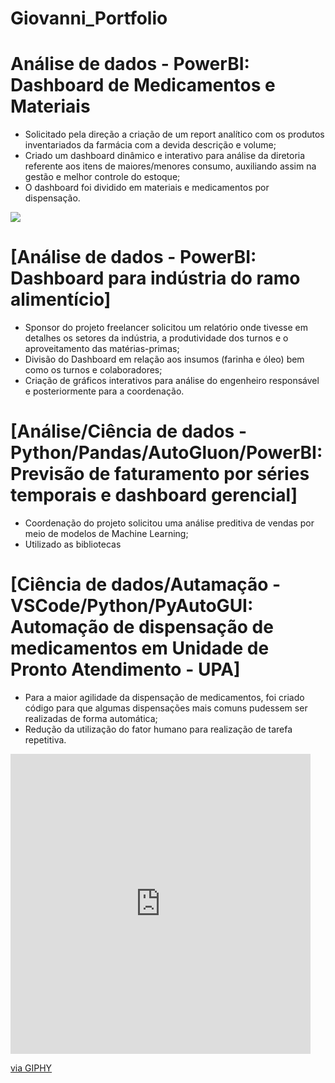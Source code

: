 # Giovanni_Portfolio

# Análise de dados - PowerBI: Dashboard de Medicamentos e Materiais


* Solicitado pela direção a criação de um report analítico com os produtos inventariados da farmácia com a devida descrição e volume;
* Criado um dashboard dinâmico e interativo para análise da diretoria referente aos itens de maiores/menores consumo, auxiliando assim na gestão e melhor controle do estoque;
* O dashboard foi dividido em materiais e medicamentos por dispensação.

![](https://lh3.googleusercontent.com/pw/ABLVV846iwTkybGgoxuDDBhb5WvzONxEsUd9a1sHWaGUtKAF4rYak-IqDzd2z8Aq8h5Znz6kxrA6aFOB8dXaAamBdT_4TyFWleDTS_NwTQ6-9VobZZ1Di8ZZY8IMbSmPAJm7u_aqdvBolXl4MsBNd9sciQAq6x8JpX03lQrA6TnHUbTTATpiIT4IjL-Ys8FxKmJCDVPnLaSuXrAAbkXX4i96I9LaBsSDKMvuS1bn7TVrdqN3Vl_OMLE5_OeZ8lRz13L2TyDVpWR6DrQchdlYc4ro6xM6qg55KJ66ezDZUEf_fFPAN5JnQFibILDYTAQQAdReUNenoK8UeOyCNBlobwJJWN26S0dko9XTK4VFZjQof3OrU6Egb0w54euWegW3s9PqtzonK6OHATaiHo0aA000VgDV6izrKlQKGrkWmsakV_kT2L2mmENIDaFLUS-t9u2WF1_kfNO-o1yxooxUymCsaQsHF1kc1K6Keg6pAVLefbFYzzCWZgHCifdC0HaNbWYGIr3rwhW-jwgkQDe90d0p5tbWO6cqJ7kBCPZNYrm-bfsTb-eYMSahnzjJT_VS4OiG6_6d41lzMM3b8n-0Plq3wjDpNJ6N53VJ05sTR5RG-rbnfU4scMCgC4gQb0ZycflffSLhNFa_mPweccQEWBslcmH8N9F6FivzztfUB6co1a1LoMpSIiByK9KkAR_983qmgEuMUGbHHeW_OLJ_o7Zj0ghnSAJu80uT1pYMFGus86Zn0tuCvFkrnxcMcymmIsgKQZOD_tYol3CUewfM0fy7r-On8upmJty9ozxCcraN_9aEglRTbv2RxZWJDXcPUSMcJGJbM2GUlme4DE_rgRItFais-kXONd8V-0Md8ZQLQfzztrgaBa46lgbe-5oN6PWs77E4vBzRtH5EpiOWvkzGW9F1=w866-h479-s-no-gm?authuser=0)

# [Análise de dados - PowerBI: Dashboard para indústria do ramo alimentício]


* Sponsor do projeto freelancer solicitou um relatório onde tivesse em detalhes os setores da indústria, a produtividade dos turnos e o aproveitamento das matérias-primas;
* Divisão do Dashboard em relação aos insumos (farinha e óleo) bem como os turnos e colaboradores;
* Criação de gráficos interativos para análise do engenheiro responsável e posteriormente para a coordenação.

# [Análise/Ciência de dados - Python/Pandas/AutoGluon/PowerBI: Previsão de faturamento por séries temporais e dashboard gerencial]


* Coordenação do projeto solicitou uma análise preditiva de vendas por meio de modelos de Machine Learning;
* Utilizado as bibliotecas

# [Ciência de dados/Autamação - VSCode/Python/PyAutoGUI: Automação de dispensação de medicamentos em Unidade de Pronto Atendimento - UPA]


* Para a maior agilidade da dispensação de medicamentos, foi criado código para que algumas dispensações mais comuns pudessem ser realizadas de forma automática;
* Redução da utilização do fator humano para realização de tarefa repetitiva.

<iframe src="https://giphy.com/embed/n8x2aZCaCXAQEW6MKR" width="480" height="480" frameBorder="0" class="giphy-embed" allowFullScreen></iframe><p><a href="https://giphy.com/gifs/cute-aww-eyebleach-n8x2aZCaCXAQEW6MKR">via GIPHY</a></p>


